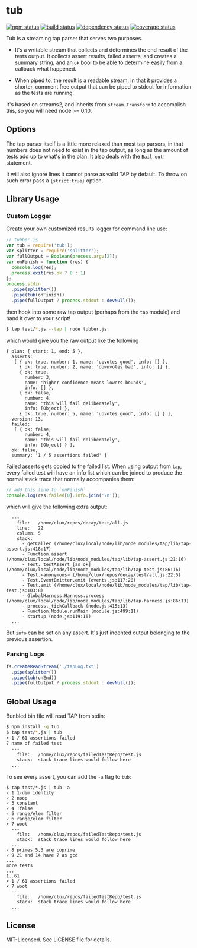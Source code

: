 # tub
[![npm status](http://img.shields.io/npm/v/tub.svg)](https://www.npmjs.org/package/tub)
[![build status](https://secure.travis-ci.org/clux/tub.svg)](http://travis-ci.org/clux/tub)
[![dependency status](https://david-dm.org/clux/tub.svg)](https://david-dm.org/clux/tub)
[![coverage status](http://img.shields.io/coveralls/clux/tub.svg)](https://coveralls.io/r/clux/tub)

Tub is a streaming tap parser that serves two purposes.

- It's a writable stream that collects and determines the end result of the tests output. It collects assert results, failed asserts, and creates a summary string, and an `ok` bool to be able to determine easily from a callback what happened.

- When piped to, the result is a readable stream, in that it provides a shorter, comment free output that can be piped to stdout for information as the tests are running.

It's based on streams2, and inherits from `stream.Transform` to accomplish this, so you will need node >= 0.10.

## Options
The tap parser itself is a little more relaxed than most tap parsers, in that numbers does not need to exist in the tap output, as long as the amount of tests add up to what's in the plan. It also deals with the `Bail out!` statement.

It will also ignore lines it cannot parse as valid TAP by default. To throw on such error pass a `{strict:true}`
option.

## Library Usage
### Custom Logger
Create your own customized results logger for command line use:

```js
// tubber.js
var tub = require('tub');
var splitter = require('splitter');
var fullOutput = Boolean(process.argv[2]);
var onFinish = function (res) {
  console.log(res);
  process.exit(res.ok ? 0 : 1)
};
process.stdin
  .pipe(splitter())
  .pipe(tub(onFinish))
  .pipe(fullOutput ? process.stdout : devNull());
```

then hook into some raw tap output (perhaps from the `tap` module) and hand it over to your script!

```bash
$ tap test/*.js --tap | node tubber.js
```

which would give you the raw output like the following

```
{ plan: { start: 1, end: 5 },
  asserts:
   [ { ok: true, number: 1, name: 'upvotes good', info: [] },
     { ok: true, number: 2, name: 'downvotes bad', info: [] },
     { ok: true,
       number: 3,
       name: 'higher confidence means lowers bounds',
       info: [] },
     { ok: false,
       number: 4,
       name: 'this will fail deliberately',
       info: [Object] },
     { ok: true, number: 5, name: 'upvotes good', info: [] } ],
  version: 13,
  failed:
   [ { ok: false,
       number: 4,
       name: 'this will fail deliberately',
       info: [Object] } ],
  ok: false,
  summary: '1 / 5 assertions failed' }
```

Failed asserts gets copied to the failed list. When using output from `tap`, every failed test will have an info list which can be joined to produce the normal stack trace that normally accompanies them:

```js
// add this line to `onFinish`
console.log(res.failed[0].info.join('\n'));
```

which will give the following extra output:

```
  ---
    file:   /home/clux/repos/decay/test/all.js
    line:   22
    column: 5
    stack:
      - getCaller (/home/clux/local/node/lib/node_modules/tap/lib/tap-assert.js:418:17)
      - Function.assert (/home/clux/local/node/lib/node_modules/tap/lib/tap-assert.js:21:16)
      - Test._testAssert [as ok] (/home/clux/local/node/lib/node_modules/tap/lib/tap-test.js:86:16)
      - Test.<anonymous> (/home/clux/repos/decay/test/all.js:22:5)
      - Test.EventEmitter.emit (events.js:117:20)
      - Test.emit (/home/clux/local/node/lib/node_modules/tap/lib/tap-test.js:103:8)
      - GlobalHarness.Harness.process (/home/clux/local/node/lib/node_modules/tap/lib/tap-harness.js:86:13)
      - process._tickCallback (node.js:415:13)
      - Function.Module.runMain (module.js:499:11)
      - startup (node.js:119:16)
  ...
```

But `info` can be set on any assert. It's just indented output belonging to the previous assertion.

### Parsing Logs
```js
fs.createReadStream('./tapLog.txt')
  .pipe(splitter())
  .pipe(tub(onEnd))
  .pipe(fullOutput ? process.stdout : devNull());
```

## Global Usage
Bunbled bin file will read TAP from stdin:

```bash
$ npm install -g tub
$ tap test/*.js | tub
✗ 1 / 61 assertions failed
7 name of failed test
  ---
    file:   /home/clux/repos/failedTestRepo/test.js
    stack:  stack trace lines would follow here
  ...
```

To see every assert, you can add the `-a` flag to `tub`:

```
$ tap test/*.js | tub -a
✓ 1 1-dim identity
✓ 2 noop
✓ 3 constant
✓ 4 !false
✓ 5 range/elem filter
✓ 6 range/elem filter
✗ 7 woot
  ---
    file:   /home/clux/repos/failedTestRepo/test.js
    stack:  stack trace lines would follow here
  ...
✓ 8 primes 5,3 are coprime
✓ 9 21 and 14 have 7 as gcd
...
more tests
...
1..61
✗ 1 / 61 assertions failed
✗ 7 woot
  ---
    file:   /home/clux/repos/failedTestRepo/test.js
    stack:  stack trace lines would follow here
  ...
```

## License
MIT-Licensed. See LICENSE file for details.
